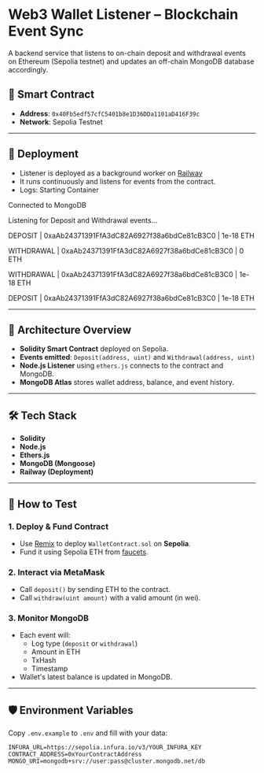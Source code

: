# Web3 Wallet Listener – Blockchain Event Sync

A backend service that listens to on-chain deposit and withdrawal events on Ethereum (Sepolia testnet) and updates an off-chain MongoDB database accordingly.

## 🔗 Smart Contract
- **Address**: `0x40Fb5edf57cfC5401b8e1D36DDa1101aD416F39c`
- **Network**: Sepolia Testnet

---

## 🚀 Deployment
- Listener is deployed as a background worker on [Railway](https://railway.app)
- It runs continuously and listens for events from the contract.
- Logs:
Starting Container

Connected to MongoDB

Listening for Deposit and Withdrawal events...

DEPOSIT | 0xaAb24371391FfA3dC82A6927f38a6bdCe81cB3C0 | 1e-18 ETH

WITHDRAWAL | 0xaAb24371391FfA3dC82A6927f38a6bdCe81cB3C0 | 0 ETH

WITHDRAWAL | 0xaAb24371391FfA3dC82A6927f38a6bdCe81cB3C0 | 1e-18 ETH

DEPOSIT | 0xaAb24371391FfA3dC82A6927f38a6bdCe81cB3C0 | 1e-18 ETH

---

## 🧠 Architecture Overview

- **Solidity Smart Contract** deployed on Sepolia.
- **Events emitted**: `Deposit(address, uint)` and `Withdrawal(address, uint)`
- **Node.js Listener** using `ethers.js` connects to the contract and MongoDB.
- **MongoDB Atlas** stores wallet address, balance, and event history.

---

## 🛠 Tech Stack

- **Solidity**
- **Node.js**
- **Ethers.js**
- **MongoDB (Mongoose)**
- **Railway (Deployment)**


---

## 🧪 How to Test

### 1. Deploy & Fund Contract
- Use [Remix](https://remix.ethereum.org) to deploy `WalletContract.sol` on **Sepolia**.
- Fund it using Sepolia ETH from [faucets](https://sepoliafaucet.com).

### 2. Interact via MetaMask
- Call `deposit()` by sending ETH to the contract.
- Call `withdraw(uint amount)` with a valid amount (in wei).

### 3. Monitor MongoDB
- Each event will:
  - Log type (`deposit` or `withdrawal`)
  - Amount in ETH
  - TxHash
  - Timestamp
- Wallet's latest balance is updated in MongoDB.

---

## 🛡️ Environment Variables

Copy `.env.example` to `.env` and fill with your data:

```env
INFURA_URL=https://sepolia.infura.io/v3/YOUR_INFURA_KEY
CONTRACT_ADDRESS=0xYourContractAddress
MONGO_URI=mongodb+srv://user:pass@cluster.mongodb.net/db


